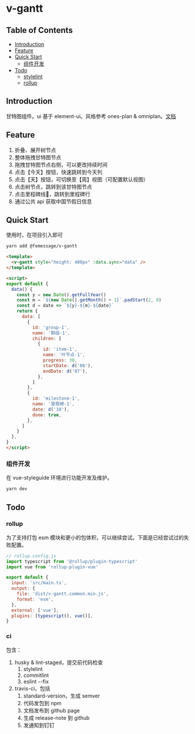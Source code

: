 # v-gantt

## Table of Contents

- [Introduction](#introduction)
- [Feature](#feature)
- [Quick Start](#quick-start)
  - [组件开发](#组件开发)
- [Todo](#todo)
  - [stylelint](#stylelint)
  - [rollup](#rollup)

## Introduction

甘特图组件。ui 基于 element-ui。风格参考 ones-plan & omniplan。[文档](https://femssage.github.io/v-gantt)

## Feature

1. 折叠、展开树节点
2. 整体拖拽甘特图节点
3. 拖拽甘特图节点右侧，可以更改持续时间
4. 点击【今天】按钮，快速跳转到今天列
5. 点击【天】按钮，可切换至【周】视图（可配置默认视图）
6. 点击树节点，跳转到该甘特图节点
7. 点击里程碑线🧵，跳转到里程碑行
8. 通过公共 api 获取中国节假日信息

## Quick Start
使用时，在项目引入即可

```sh
yarn add @femessage/v-gantt
```

```html
<template>
  <v-gantt style="height: 400px" :data.sync="data" />
</template>

<script>
export default {
  data() {
    const y = new Date().getFullYear()
    const m = `${new Date().getMonth() + 1}`.padStart(2, 0)
    const d = date => `${y}-${m}-${date}`
    return {
      data: [
        {
          id: 'group-1',
          name: '群组-1',
          children: [
            {
              id: 'item-1',
              name: '叶节点-1',
              progress: 30,
              startDate: d('06'),
              endDate: d('07'),
            },
          ]
        },
        {
          id: 'milestone-1',
          name: '里程碑-1',
          date: d('10'),
          done: true,
        },
      ]
    }
  },
}
</script>
```

### 组件开发
在 vue-styleguide 环境进行功能开发及维护。

```sh
yarn dev
```

## Todo

### rollup

为了支持打包 esm 模块和更小的包体积，可以继续尝试。下面是已经尝试过的失败配置。

```js
// rollup.config.js
import typescript from '@rollup/plugin-typescript'
import vue from 'rollup-plugin-vue'

export default {
  input: 'src/main.ts',
  output: {
    file: 'dist/v-gantt.common.min.js',
    format: 'esm',
  },
  external: ['vue'],
  plugins: [typescript(), vue()],
}
```

### ci

包含：
1. husky & lint-staged，提交前代码检查
   1. stylelint
   2. commitlint
   3. eslint --fix
2. travis-ci，包括
   1. standard-version，生成 semver
   2. 代码发包到 npm
   3. 文档发布到 github page
   4. 生成 release-note 到 github
   5. 发通知到钉钉
